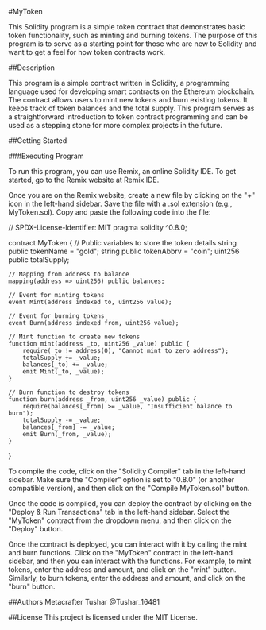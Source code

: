 #MyToken

This Solidity program is a simple token contract that demonstrates basic token functionality, such as minting and burning tokens. The purpose of this program is to serve as a starting point for those who are new to Solidity and want to get a feel for how token contracts work.

##Description

This program is a simple contract written in Solidity, a programming language used for developing smart contracts on the Ethereum blockchain. The contract allows users to mint new tokens and burn existing tokens. It keeps track of token balances and the total supply. This program serves as a straightforward introduction to token contract programming and can be used as a stepping stone for more complex projects in the future.



##Getting Started

###Executing Program

To run this program, you can use Remix, an online Solidity IDE. To get started, go to the Remix website at Remix IDE.

Once you are on the Remix website, create a new file by clicking on the "+" icon in the left-hand sidebar. Save the file with a .sol extension (e.g., MyToken.sol). Copy and paste the following code into the file:



// SPDX-License-Identifier: MIT
pragma solidity ^0.8.0;

contract MyToken {
    // Public variables to store the token details 
    string public tokenName = "gold";
    string public tokenAbbrv = "coin";
    uint256 public totalSupply;

    // Mapping from address to balance
    mapping(address => uint256) public balances;

    // Event for minting tokens
    event Mint(address indexed to, uint256 value);

    // Event for burning tokens
    event Burn(address indexed from, uint256 value);

    // Mint function to create new tokens
    function mint(address _to, uint256 _value) public {
        require(_to != address(0), "Cannot mint to zero address");
        totalSupply += _value;
        balances[_to] += _value;
        emit Mint(_to, _value);
    }

    // Burn function to destroy tokens
    function burn(address _from, uint256 _value) public {
        require(balances[_from] >= _value, "Insufficient balance to burn");
        totalSupply -= _value;
        balances[_from] -= _value;
        emit Burn(_from, _value);
    }
}


  
To compile the code, click on the "Solidity Compiler" tab in the left-hand sidebar. Make sure the "Compiler" option is set to "0.8.0" (or another compatible version), and then click on the "Compile MyToken.sol" button.

Once the code is compiled, you can deploy the contract by clicking on the "Deploy & Run Transactions" tab in the left-hand sidebar. Select the "MyToken" contract from the dropdown menu, and then click on the "Deploy" button.

Once the contract is deployed, you can interact with it by calling the mint and burn functions. Click on the "MyToken" contract in the left-hand sidebar, and then you can interact with the functions. For example, to mint tokens, enter the address and amount, and click on the "mint" button. Similarly, to burn tokens, enter the address and amount, and click on the "burn" button.

##Authors
Metacrafter Tushar
@Tushar_16481

##License
This project is licensed under the MIT License.
